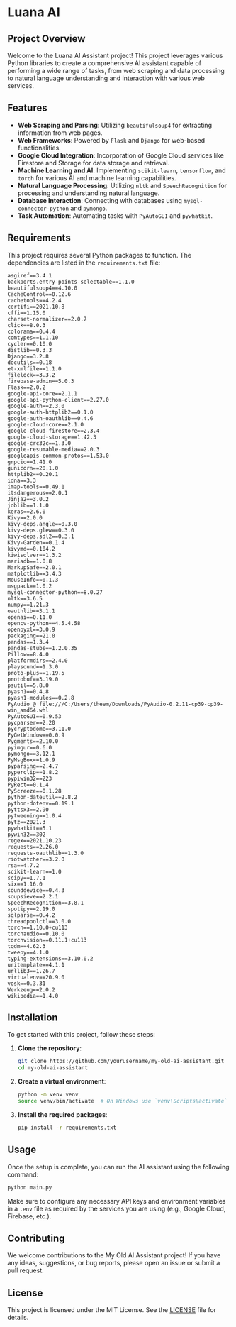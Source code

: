 
# Luana AI

## Project Overview

Welcome to the Luana AI Assistant project! This project leverages various Python libraries to create a comprehensive AI assistant capable of performing a wide range of tasks, from web scraping and data processing to natural language understanding and interaction with various web services.

## Features

- **Web Scraping and Parsing**: Utilizing `beautifulsoup4` for extracting information from web pages.
- **Web Frameworks**: Powered by `Flask` and `Django` for web-based functionalities.
- **Google Cloud Integration**: Incorporation of Google Cloud services like Firestore and Storage for data storage and retrieval.
- **Machine Learning and AI**: Implementing `scikit-learn`, `tensorflow`, and `torch` for various AI and machine learning capabilities.
- **Natural Language Processing**: Utilizing `nltk` and `SpeechRecognition` for processing and understanding natural language.
- **Database Interaction**: Connecting with databases using `mysql-connector-python` and `pymongo`.
- **Task Automation**: Automating tasks with `PyAutoGUI` and `pywhatkit`.

## Requirements

This project requires several Python packages to function. The dependencies are listed in the `requirements.txt` file:

```
asgiref==3.4.1
backports.entry-points-selectable==1.1.0
beautifulsoup4==4.10.0
CacheControl==0.12.6
cachetools==4.2.4
certifi==2021.10.8
cffi==1.15.0
charset-normalizer==2.0.7
click==8.0.3
colorama==0.4.4
comtypes==1.1.10
cycler==0.10.0
distlib==0.3.3
Django==3.2.8
docutils==0.18
et-xmlfile==1.1.0
filelock==3.3.2
firebase-admin==5.0.3
Flask==2.0.2
google-api-core==2.1.1
google-api-python-client==2.27.0
google-auth==2.3.0
google-auth-httplib2==0.1.0
google-auth-oauthlib==0.4.6
google-cloud-core==2.1.0
google-cloud-firestore==2.3.4
google-cloud-storage==1.42.3
google-crc32c==1.3.0
google-resumable-media==2.0.3
googleapis-common-protos==1.53.0
grpcio==1.41.0
gunicorn==20.1.0
httplib2==0.20.1
idna==3.3
imap-tools==0.49.1
itsdangerous==2.0.1
Jinja2==3.0.2
joblib==1.1.0
keras==2.6.0
Kivy==2.0.0
kivy-deps.angle==0.3.0
kivy-deps.glew==0.3.0
kivy-deps.sdl2==0.3.1
Kivy-Garden==0.1.4
kivymd==0.104.2
kiwisolver==1.3.2
mariadb==1.0.8
MarkupSafe==2.0.1
matplotlib==3.4.3
MouseInfo==0.1.3
msgpack==1.0.2
mysql-connector-python==8.0.27
nltk==3.6.5
numpy==1.21.3
oauthlib==3.1.1
openai==0.11.0
opencv-python==4.5.4.58
openpyxl==3.0.9
packaging==21.0
pandas==1.3.4
pandas-stubs==1.2.0.35
Pillow==8.4.0
platformdirs==2.4.0
playsound==1.3.0
proto-plus==1.19.5
protobuf==3.19.0
psutil==5.8.0
pyasn1==0.4.8
pyasn1-modules==0.2.8
PyAudio @ file:///C:/Users/theem/Downloads/PyAudio-0.2.11-cp39-cp39-win_amd64.whl
PyAutoGUI==0.9.53
pycparser==2.20
pycryptodome==3.11.0
PyGetWindow==0.0.9
Pygments==2.10.0
pyimgur==0.6.0
pymongo==3.12.1
PyMsgBox==1.0.9
pyparsing==2.4.7
pyperclip==1.8.2
pypiwin32==223
PyRect==0.1.4
PyScreeze==0.1.28
python-dateutil==2.8.2
python-dotenv==0.19.1
pyttsx3==2.90
pytweening==1.0.4
pytz==2021.3
pywhatkit==5.1
pywin32==302
regex==2021.10.23
requests==2.26.0
requests-oauthlib==1.3.0
riotwatcher==3.2.0
rsa==4.7.2
scikit-learn==1.0
scipy==1.7.1
six==1.16.0
sounddevice==0.4.3
soupsieve==2.2.1
SpeechRecognition==3.8.1
spotipy==2.19.0
sqlparse==0.4.2
threadpoolctl==3.0.0
torch==1.10.0+cu113
torchaudio==0.10.0
torchvision==0.11.1+cu113
tqdm==4.62.3
tweepy==4.1.0
typing-extensions==3.10.0.2
uritemplate==4.1.1
urllib3==1.26.7
virtualenv==20.9.0
vosk==0.3.31
Werkzeug==2.0.2
wikipedia==1.4.0
```

## Installation

To get started with this project, follow these steps:

1. **Clone the repository**:

   ```sh
   git clone https://github.com/yourusername/my-old-ai-assistant.git
   cd my-old-ai-assistant
   ```
2. **Create a virtual environment**:

   ```sh
   python -m venv venv
   source venv/bin/activate  # On Windows use `venv\Scripts\activate`
   ```
3. **Install the required packages**:

   ```sh
   pip install -r requirements.txt
   ```

## Usage

Once the setup is complete, you can run the AI assistant using the following command:

```sh
python main.py
```

Make sure to configure any necessary API keys and environment variables in a `.env` file as required by the services you are using (e.g., Google Cloud, Firebase, etc.).

## Contributing

We welcome contributions to the My Old AI Assistant project! If you have any ideas, suggestions, or bug reports, please open an issue or submit a pull request.

## License

This project is licensed under the MIT License. See the [LICENSE](LICENSE) file for details.
